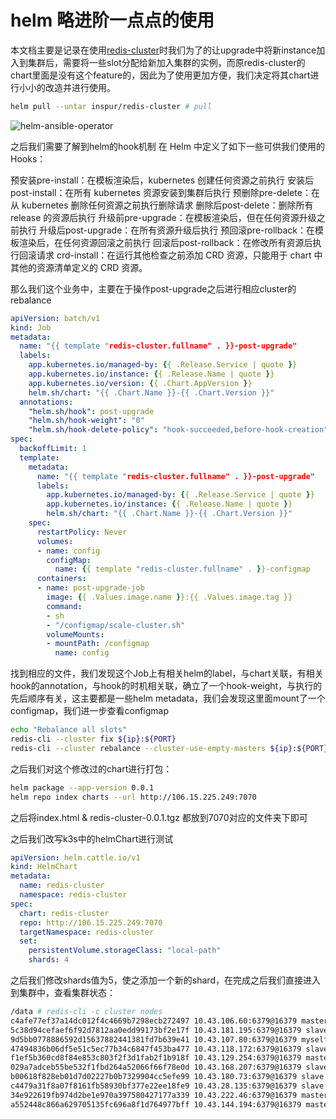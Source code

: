 # helm 略进阶一点点的使用

本文档主要是记录在使用[redis-cluster](https://hub.helm.sh/charts/inspur/redis-cluster)时我们为了的让upgrade中将新instance加入到集群后，需要将一些slot分配给新加入集群的实例，而原redis-cluster的chart里面是没有这个feature的，因此为了使用更加方便，我们决定将其chart进行小小的改造并进行使用。

```bash
helm pull --untar inspur/redis-cluster # pull
```

![helm-ansible-operator](D:\new-tech-stack\helm\helm-ansible-operator.png)

之后我们需要了解到helm的hook机制
在 Helm 中定义了如下一些可供我们使用的 Hooks：

预安装pre-install：在模板渲染后，kubernetes 创建任何资源之前执行
安装后post-install：在所有 kubernetes 资源安装到集群后执行
预删除pre-delete：在从 kubernetes 删除任何资源之前执行删除请求
删除后post-delete：删除所有 release 的资源后执行
升级前pre-upgrade：在模板渲染后，但在任何资源升级之前执行
升级后post-upgrade：在所有资源升级后执行
预回滚pre-rollback：在模板渲染后，在任何资源回滚之前执行
回滚后post-rollback：在修改所有资源后执行回滚请求
crd-install：在运行其他检查之前添加 CRD 资源，只能用于 chart 中其他的资源清单定义的 CRD 资源。

那么我们这个业务中，主要在于操作post-upgrade之后进行相应cluster的rebalance

```yaml
apiVersion: batch/v1
kind: Job
metadata:
  name: "{{ template "redis-cluster.fullname" . }}-post-upgrade"
  labels:
    app.kubernetes.io/managed-by: {{ .Release.Service | quote }}
    app.kubernetes.io/instance: {{ .Release.Name | quote }}
    app.kubernetes.io/version: {{ .Chart.AppVersion }}
    helm.sh/chart: "{{ .Chart.Name }}-{{ .Chart.Version }}"
  annotations:
    "helm.sh/hook": post-upgrade
    "helm.sh/hook-weight": "0"
    "helm.sh/hook-delete-policy": "hook-succeeded,before-hook-creation"
spec:
  backoffLimit: 1
  template:
    metadata:
      name: "{{ template "redis-cluster.fullname" . }}-post-upgrade"
      labels:
        app.kubernetes.io/managed-by: {{ .Release.Service | quote }}
        app.kubernetes.io/instance: {{ .Release.Name | quote }}
        helm.sh/chart: "{{ .Chart.Name }}-{{ .Chart.Version }}"
    spec:
      restartPolicy: Never
      volumes:
      - name: config
        configMap:
          name: {{ template "redis-cluster.fullname" . }}-configmap
      containers:
      - name: post-upgrade-job
        image: {{ .Values.image.name }}:{{ .Values.image.tag }}
        command:
        - sh
        - "/configmap/scale-cluster.sh"
        volumeMounts:
        - mountPath: /configmap
          name: config

```

找到相应的文件，我们发现这个Job上有相关helm的label，与chart关联，有相关hook的annotation，与hook的时机相关联，确立了一个hook-weight，与执行的先后顺序有关，这主要都是一些helm metadata，我们会发现这里面mount了一个configmap，我们进一步查看configmap

```sh
echo "Rebalance all slots"
redis-cli --cluster fix ${ip}:${PORT}
redis-cli --cluster rebalance --cluster-use-empty-masters ${ip}:${PORT}
```

之后我们对这个修改过的chart进行打包：

```sh
helm package --app-version 0.0.1
helm repo index charts --url http://106.15.225.249:7070
```

之后将index.html & redis-cluster-0.0.1.tgz 都放到7070对应的文件夹下即可

之后我们改写k3s中的helmChart进行测试

```yaml
apiVersion: helm.cattle.io/v1
kind: HelmChart
metadata:
  name: redis-cluster
  namespace: redis-cluster
spec:
  chart: redis-cluster
  repo: http://106.15.225.249:7070
  targetNamespace: redis-cluster
  set:
    persistentVolume.storageClass: "local-path"
    shards: 4
```

之后我们修改shards值为5，使之添加一个新的shard，在完成之后我们直接进入到集群中，查看集群状态：

```sh
/data # redis-cli -c cluster nodes
c4afe77ef37a14dc012f4c4669b7298ecb272497 10.43.106.60:6379@16379 master - 0 1576914127514 3 connected 9012-12287
5c38d94cefaef6f92d7812aa0edd99173bf2e17f 10.43.181.195:6379@16379 slave a552448c866a629705135fc696a8f1d764977bff 0 1576914127515 2 connected
9d5bb0778886592d15637882441381fd7b639e41 10.43.107.80:6379@16379 myself,master - 0 1576914124000 5 connected 0-819 4096-4915 8192-9011 12288-13107
47494836b06df5e51c5ec77b34c6847f453ba477 10.43.118.172:6379@16379 slave f1ef5b360cd8f84e853c803f2f3d1fab2f1b918f 0 1576914126000 4 connected
f1ef5b360cd8f84e853c803f2f3d1fab2f1b918f 10.43.129.254:6379@16379 master - 0 1576914127415 4 connected 13108-16383
029a7adceb55be532f1fbd264a52066f66f78e0d 10.43.168.207:6379@16379 slave 9d5bb0778886592d15637882441381fd7b639e41 0 1576914126000 5 connected
b00618f828eb01d7d02227b0b7329904cc5efe99 10.43.180.73:6379@16379 slave 34e922619fb974d2be1e970a397580427177a339 0 1576914126000 1 connected
c4479a31f8a07f8161fb58930bf377e22ee18fe9 10.43.28.135:6379@16379 slave c4afe77ef37a14dc012f4c4669b7298ecb272497 0 1576914125411 3 connected
34e922619fb974d2be1e970a397580427177a339 10.43.222.46:6379@16379 master - 0 1576914126413 1 connected 820-4095
a552448c866a629705135fc696a8f1d764977bff 10.43.144.194:6379@16379 master - 0 1576914126513 2 connected 4916-8191

```

